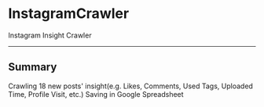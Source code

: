 # InstagramCrawler
Instagram Insight Crawler
***
## Summary

Crawling 18 new posts' insight(e.g. Likes, Comments, Used Tags, Uploaded Time, Profile Visit, etc.)
Saving in Google Spreadsheet
